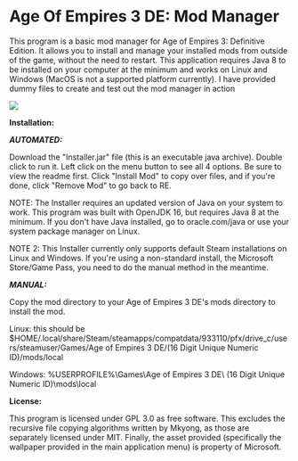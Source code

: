# Age Of Empires 3 DE: Mod Manager

This program is a basic mod manager for Age of Empires 3: Definitive Edition. It allows you to install and manage your installed mods from outside of the game, without the need to restart. This application requires Java 8 to be installed on your computer at the minimum and works on Linux and Windows (MacOS is not a supported platform currently). I have provided dummy files to create and test out the mod manager in action 

<img
src="https://github.com/kck130030/Age-Of-Empires-3-DE-Mod-Manager/blob/master/Aoe3DEInstaller.png">

<b>Installation:</b>

<b><i>AUTOMATED:</i></b> 

Download the "Installer.jar" file (this is an executable java archive).  Double
click to run it. Left click on the menu button to see all 4 options. Be sure to
view the readme first. Click "Install Mod" to copy over files, and if you're
done, click "Remove Mod" to go back to RE.

NOTE: The Installer requires an updated version of Java on your system to work.
This program was built with OpenJDK 16, but requires Java 8 at the minimum. If
you don't have Java installed, go to oracle.com/java or use your system package
manager on Linux. 

NOTE 2: This Installer currently only supports default Steam installations on
Linux and Windows. If you're using a non-standard install, the Microsoft
Store/Game Pass, you need to do the manual method in the meantime.

<b><i>MANUAL:</i></b>

Copy the mod directory to your Age of Empires 3 DE's mods directory to
install the mod.


Linux: this should be $HOME/.local/share/Steam/steamapps/compatdata/933110/pfx/drive_c/users/steamuser/Games/Age of Empires 3 DE/(16 Digit Unique Numeric ID)/mods/local

Windows: %USERPROFILE%\Games\Age of Empires 3 DE\ (16 Digit Unique Numeric ID)\mods\local 


<b>License:</b>

This program is licensed under GPL 3.0 as free software. This excludes the recursive file copying algorithms written by Mkyong, as those are separately licensed under MIT. Finally, the asset provided (specifically the wallpaper provided in the main application menu) is property of Microsoft.

